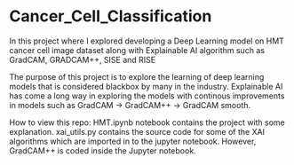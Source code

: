 # Cancer_Cell_Classification
In this project where I explored developing a Deep Learning model on HMT cancer cell image dataset along with Explainable AI algorithm such as GradCAM, GRADCAM++, SISE and RISE

The purpose of this project is to explore the learning of deep learning models that is considered blackbox by many in the industry. Explainable AI has come a long way in exploring the models with continous improvements in models such as GradCAM -> GradCAM++ -> GradCAM smooth.


How to view this repo:
HMT.ipynb notebook contains the project with some explanation. 
xai_utils.py contains the source code for some of the XAI algorithms which are imported in to the jupyter notebook.
However, GradCAM++ is coded inside the Jupyter notebook.

